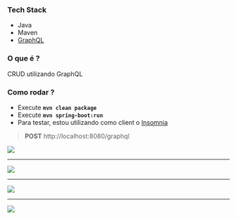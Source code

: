 ### Tech Stack
- Java
- Maven
- [GraphQL](https://github.com/leangen/graphql-spqr) 

### O que é ?
CRUD utilizando GraphQL

### Como rodar ?
- Execute **`mvn clean package`**
- Execute **`mvn spring-boot:run`**
- Para testar, estou utilizando como client o [Insomnia](https://insomnia.rest/)

> **POST** http://localhost:8080/graphql

![](https://github.com/lucianoortizsilva/spring-boot-graphql/blob/master/src/main/resources/static/github/mutation-createperson.jpg)

<hr>

![](https://github.com/lucianoortizsilva/spring-boot-graphql/blob/master/src/main/resources/static/github/query-findallperson.jpg)

<hr>

![](https://github.com/lucianoortizsilva/spring-boot-graphql/blob/master/src/main/resources/static/github/mutation-updateperson.jpg)

<hr>

![](https://github.com/lucianoortizsilva/spring-boot-graphql/blob/master/src/main/resources/static/github/mutation-deleteperson.jpg)
